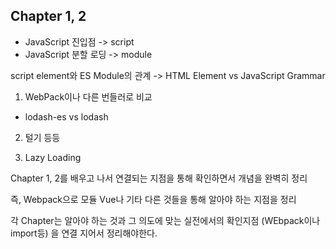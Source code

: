 ## Chapter 1, 2
- JavaScript 진입점 -> script
- JavaScript 분할 로딩 -> module

script element와 ES Module의 관계
-> HTML Element vs JavaScript Grammar



1. WebPack이나 다른 번들러로 비교
 -  lodash-es vs lodash
2. 털기 등등

3. Lazy Loading

Chapter 1, 2를 배우고 나서 연결되는 지점을 통해 확인하면서 개념을 완벽히 정리

즉, Webpack으로 모듈 Vue나 기타 다른 것들을 통해 알아야 하는 지점을 정리

각 Chapter는 알아야 하는 것과 그 의도에 맞는 실전에서의 확인지점 (WEbpack이나 import등)
을 연결 지어서 정리해야한다.
